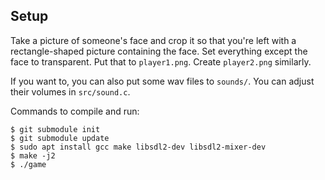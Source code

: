 ## Setup

Take a picture of someone's face and crop it so that you're left with a
rectangle-shaped picture containing the face. Set everything except the
face to transparent. Put that to `player1.png`. Create `player2.png`
similarly.

If you want to, you can also put some wav files to `sounds/`. You can
adjust their volumes in `src/sound.c`.

Commands to compile and run:

```
$ git submodule init
$ git submodule update
$ sudo apt install gcc make libsdl2-dev libsdl2-mixer-dev
$ make -j2
$ ./game
```
